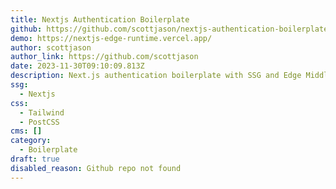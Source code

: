 ```yaml
---
title: Nextjs Authentication Boilerplate
github: https://github.com/scottjason/nextjs-authentication-boilerplate
demo: https://nextjs-edge-runtime.vercel.app/
author: scottjason
author_link: https://github.com/scottjason
date: 2023-11-30T09:10:09.813Z
description: Next.js authentication boilerplate with SSG and Edge Middleware
ssg:
  - Nextjs
css:
  - Tailwind
  - PostCSS
cms: []
category:
  - Boilerplate
draft: true
disabled_reason: Github repo not found
---
```

